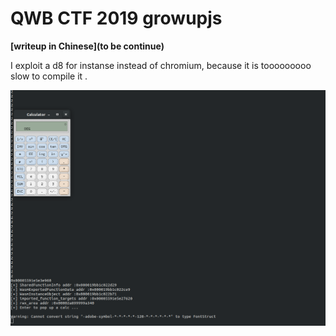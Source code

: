 # QWB CTF 2019 growupjs

**[writeup in Chinese](to be continue)**

I exploit a d8 for instanse instead of chromium, because it is tooooooooo slow to compile it .

![](./result.png)

